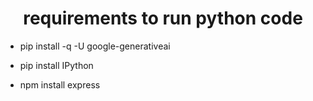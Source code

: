 # <center><b>requirements to run python code</b></center>

- pip install -q -U google-generativeai 
- pip install IPython

- npm install express
